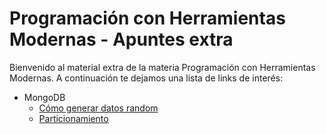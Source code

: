 
# Programación con Herramientas Modernas - Apuntes extra

Bienvenido al material extra de la materia Programación con Herramientas Modernas. A continuación te dejamos una lista de links de interés:

* MongoDB
  * [Cómo generar datos random](./generarDatosRandom.md)
  * [Particionamiento](./mondodb/particionamiento.md)

